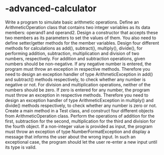 # -advanced-calculator
Write a program to simulate basic arithmetic operations. Define an ArithmeticOperation class
that contains two integer variables as its data members: operand1 and operand2. Design a
constructor that accepts these two members as its parameters to set the values of them. You also need
to define setter/getter methods for the member variables.
Design four different methods for calculations as add(), subtract(), multiply(),
divide(), for performing addition, subtraction, multiplication and division of two numbers,
respectively.
For addition and subtraction operations, given numbers should be non-negative. If any negative
number is entered, the program must throw an exception in respective methods. Therefore you need
to design an exception handler of type ArithmeticException in add() and subtract()
methods respectively, to check whether any number is negative or not.
For division and multiplication operations, neither of the numbers should be zero. If zero is entered
for any number, the program must throw an exception in respective methods. Therefore you need to
design an exception handler of type ArithmeticException in multiply() and divide()
methods respectively, to check whether any number is zero or not.
Create a main method in a Test class, and construct four different objects from
ArithmeticOperation class. Perform the operations of addition for the first, subtraction for the
second, multiplication for the third and division for the fourth object. If a non-integer value is
provided as input, the program must throw an exception of type NumberFormatException and
display a message that informs the user about the wrong input. In such an exceptional case, the
program should let the user re-enter a new input until its type is valid.

